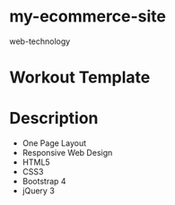 # my-ecommerce-site
web-technology

# Workout Template
# Description
- One Page Layout
- Responsive Web Design
- HTML5
- CSS3
- Bootstrap 4
- jQuery 3